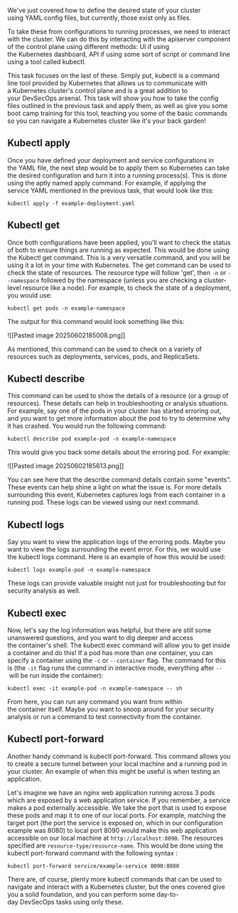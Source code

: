 We've just covered how to define the desired state of your cluster using YAML config files, but currently, those exist only as files.

To take these from configurations to running processes, we need to interact with the cluster. We can do this by interacting with the apiserver component of the control plane using different methods: UI if using the Kubernetes dashboard, API if using some sort of script or command line using a tool called kubectl.

This task focuses on the last of these. Simply put, kubectl is a command line tool provided by Kubernetes that allows us to communicate with a Kubernetes cluster's control plane and is a great addition to your DevSecOps arsenal. This task will show you how to take the config files outlined in the previous task and apply them, as well as give you some boot camp training for this tool, teaching you some of the basic commands so you can navigate a Kubernetes cluster like it's your back garden!

## **Kubectl apply** 

Once you have defined your deployment and service configurations in the YAML file, the next step would be to apply them so Kubernetes can take the desired configuration and turn it into a running process(s). This is done using the aptly named apply command. For example, if applying the service YAML mentioned in the previous task, that would look like this:

```
kubectl apply -f example-deployment.yaml
```

## **Kubectl get** 

Once both configurations have been applied, you'll want to check the status of both to ensure things are running as expected. This would be done using the Kubectl get command. This is a very versatile command, and you will be using it a lot in your time with Kubernetes. The get command can be used to check the state of resources. The resource type will follow 'get', then `-n` or `--namespace` followed by the namespace (unless you are checking a cluster-level resource like a node). For example, to check the state of a deployment, you would use:

```
kubectl get pods -n example-namespace
```

The output for this command would look something like this:

![[Pasted image 20250602185008.png]]

As mentioned, this command can be used to check on a variety of resources such as deployments, services, pods, and ReplicaSets.

## **Kubectl describe** 

This command can be used to show the details of a resource (or a group of resources). These details can help in troubleshooting or analysis situations. For example, say one of the pods in your cluster has started erroring out, and you want to get more information about the pod to try to determine why it has crashed. You would run the following command:

```
kubectl describe pod example-pod -n example-namespace
```

This would give you back some details about the erroring pod. For example:

![[Pasted image 20250602185613.png]]

You can see here that the describe command details contain some "events". These events can help shine a light on what the issue is. For more details surrounding this event, Kubernetes captures logs from each container in a running pod. These logs can be viewed using our next command.

## **Kubectl logs** 

Say you want to view the application logs of the erroring pods. Maybe you want to view the logs surrounding the event error. For this, we would use the kubectl logs command. Here is an example of how this would be used:

```
kubectl logs example-pod -n example-namespace
```

These logs can provide valuable insight not just for troubleshooting but for security analysis as well.  

## **Kubectl exec**

Now, let's say the log information was helpful, but there are still some unanswered questions, and you want to dig deeper and access the container's shell. The kubectl exec command will allow you to get inside a container and do this! If a pod has more than one container, you can specify a container using the `-c` or `--container` flag. The command for this is (the `-it` flag runs the command in interactive mode, everything after `--` will be run inside the container): 

```
kubectl exec -it example-pod -n example-namespace -- sh
```

From here, you can run any command you want from within the container itself. Maybe you want to snoop around for your security analysis or run a command to test connectivity from the container.

## **Kubectl port-forward** 

Another handy command is kubectl port-forward. This command allows you to create a secure tunnel between your local machine and a running pod in your cluster. An example of when this might be useful is when testing an application.

Let's imagine we have an nginx web application running across 3 pods which are exposed by a web application service. If you remember, a service makes a pod externally accessible. We take the port that is used to expose these pods and map it to one of our local ports. For example, matching the target port (the port the service is exposed on, which in our configuration example was 8080) to local port 8090 would make this web application accessible on our local machine at `http://localhost:8090`. The resources specified are `resource-type/resource-name`. This would be done using the kubectl port-forward command with the following syntax : 

```
kubectl port-forward service/example-service 8090:8080
```

There are, of course, plenty more kubectl commands that can be used to navigate and interact with a Kubernetes cluster, but the ones covered give you a solid foundation, and you can perform some day-to-day DevSecOps tasks using only these.